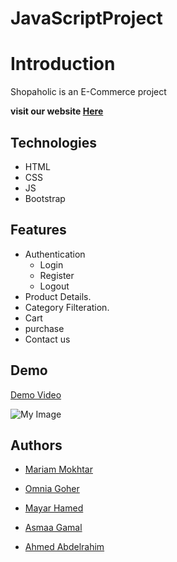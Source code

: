 ﻿# JavaScriptProject
# Introduction

Shopaholic is an E-Commerce project

**visit our website [Here](https://ahmedabdelrahim123.github.io/JavaScriptProject/src/home.html)**

## Technologies
- HTML
- CSS
- JS
- Bootstrap

## Features
- Authentication
    - Login
    - Register
    - Logout
- Product Details.
- Category Filteration.
- Cart
- purchase
- Contact us

## Demo

[Demo Video](https://vimeo.com/824758675?share=copy)

![My Image](/images/Home.jpg)

## Authors

- [Mariam Mokhtar](https://github.com/Mariam-Mokhtar)

- [Omnia Goher](https://github.com/Omnia-Goher)

- [Mayar Hamed](https://github.com/MayarHamed)

- [Asmaa Gamal](https://github.com/asmaagamal871)

- [Ahmed Abdelrahim](https://github.com/ahmedabdelrahim123)
